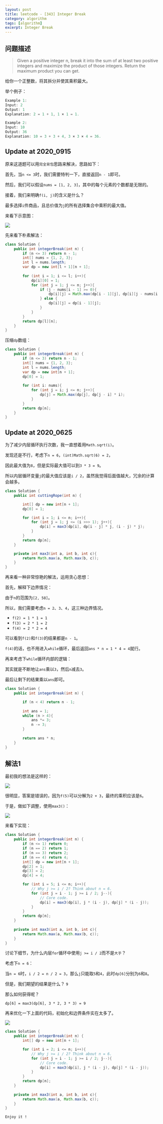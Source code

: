 ```yaml
---
layout: post
title: leetcode - [343] Integer Break
category: algorithm
tags: [algorithm]
excerpt: Integer Break
---
```


## 问题描述  

> Given a positive integer n, break it into the sum of at least two positive integers and maximize the product of those integers. Return the maximum product you can get.  

给你一个正整数，将其拆分并使其乘积最大。  



举个例子：  

``` java
Example 1:
Input: 2
Output: 1
Explanation: 2 = 1 + 1, 1 × 1 = 1.

Example 2:
Input: 10
Output: 36
Explanation: 10 = 3 + 3 + 4, 3 × 3 × 4 = 36.
```

## Update at 2020_0915  

原来这道题可以用`完全背包`思路来解决，思路如下：  

首先，当`n <= 3`时，我们需要特判一下，直接返回`n - 1`即可。  

然后，我们可以假设`nums = [1, 2, 3]`，其中的每个元素的个数都是无限的。  

接着，我们来明确`f(i, j)`的含义是什么？  

最多选择`i`件商品，且总价值为`j`的所有选择集合中乘积的最大值。  

来看下示意图：  

![](https://yyc-images.oss-cn-beijing.aliyuncs.com/leetcode_343_2020_0915_unbound_knapsack.png)  

先来看下朴素解法：  

``` java
class Solution {
    public int integerBreak(int n) {
        if (n <= 3) return n - 1;
        int[] nums = {1, 2, 3};
        int l = nums.length;
        var dp = new int[l + 1][n + 1];
        
        for (int i = 1; i <= l; i++){
            dp[i][0] = 1;
            for (int j = 1; j <= n; j++){
                if (j - nums[i - 1] >= 0){
                    dp[i][j] = Math.max(dp[i - 1][j], dp[i][j - nums[i - 1]] * nums[i - 1]);
                } else {
                    dp[i][j] = dp[i - 1][j];
                }
            }
        }
        return dp[l][n];
    }
}
```

压缩`dp`数组：  


``` java
class Solution {
    public int integerBreak(int n) {
        if (n <= 3) return n - 1;
        int[] nums = {1, 2, 3};
        int l = nums.length;
        var dp = new int[n + 1];
        dp[0] = 1;
        
        for (int i: nums){
            for (int j = i; j <= n; j++){
                dp[j] = Math.max(dp[j], dp[j - i] * i);
            }
        }
        return dp[n];
    }
}
```


## Update at 2020_0625  

为了减少内层循环执行次数，我一直想着用`Math.sqrt(i)`。  

发现还是不行，考虑下`n = 6`，`(int)Math.sqrt(6) = 2`，  

因此最大值为`8`，但是实际最大值可以到`3 * 3 = 9`。  

所以内层循环变量`j`的最大值应该是`i / 2`，虽然我觉得后面值越大，冗余的计算会越多。  

``` java
class Solution {
    public int cuttingRope(int n) {

        int[] dp = new int[n + 1];
        dp[0] = 1;

        for (int i = 1; i <= n; i++){
            for (int j = 1; j <= (i >>> 1); j++){
                dp[i] = max3(dp[i], dp[i - j] * j, (i - j) * j);
            }
        }
        return dp[n];
    }

    private int max3(int a, int b, int c){
        return Math.max(a, Math.max(b, c));
    }
}
```

再来看一种非常惊艳的解法，运用贪心思想：  

首先，解释下边界情况：  

由于`n`的范围为`[2, 58]`。  

所以，我们需要考虑`n = 2`、`3`、`4`，这三种边界情况。  

- `f(2) = 1 * 1 = 1`  
- `f(3) = 2 * 1 = 2`  
- `f(4) = 2 * 2 = 4`    

可以看到`f(2)`和`f(3)`的结果都是`n - 1`。  

`f(4)`的话，也不用进入`while`循环，最后返回`ans * n = 1 * 4 = 4`就行。  

再来考虑下`while`循环内部的逻辑：  

其实就是不断地让`ans`乘以`3`，然后`n`减去`3`。  

最后让剩下的结果乘以`ans`即可。  

``` java
class Solution {
    public int integerBreak(int n) {

        if (n < 4) return n - 1;
        
        int ans = 1;
        while (n > 4){
            ans *= 3;
            n -= 3;
        }
        
        return ans * n;
    }
}
```


## 解法1  

最初我的想法是这样的：  

![](https://yyc-images.oss-cn-beijing.aliyuncs.com/leetcode_343_using_dp_not_work.png)  

很明显，答案是错误的，因为`f(5)`可以分解为`2 + 3`，最终的乘积应该是`6`。  

于是，做如下调整，使用`max3()`：  


![](https://yyc-images.oss-cn-beijing.aliyuncs.com/leetcode_343_using_dp_1.png)  


来看下实现：  


``` java
class Solution {
    public int integerBreak(int n) {
        if (n <= 1) return 0;
        if (n == 2) return 1;
        if (n == 3) return 2;
        if (n == 4) return 4;
        int[] dp = new int[n + 1];
        dp[2] = 1;
        dp[3] = 2;
        dp[4] = 4;

        for (int i = 5; i <= n; i++){
            // Why j >= i / 2? Think about n = 6.
            for (int j = i - 1; j >= i / 2; j--){
                // Core code.
                dp[i] = max3(dp[i], j * (i - j), dp[j] * (i - j));
            }
        }
        return dp[n];
    }
    
    private int max3(int a, int b, int c){
        return Math.max(a, Math.max(b, c));
    }
}
```

讨论下细节，为什么内层`for`循环中使用`j >= i / 2`而不是`大于`？  

考虑下`n = 6`： 

当`n = 6`时，`i / 2 = n / 2 = 3`，那么`j`只能取`5`和`4`，此时`dp[6]`分别为`6`和`8`。  

但是，我们期望的结果是什么？ `9`  

那么如何获得呢？  


`dp[6] = max3(dp[6], 3 * 2, 3 * 3) = 9`  


再来优化一下上面的代码，初始化和边界条件实在太多了。  

![](https://yyc-images.oss-cn-beijing.aliyuncs.com/leetcode_343_using_dp_2.png)  

``` java
class Solution {
    public int integerBreak(int n) {
        int[] dp = new int[n + 1];

        for (int i = 2; i <= n; i++){
            // Why j >= i / 2? Think about n = 6.
            for (int j = i - 1; j >= i / 2; j--){
                // Core code.
                dp[i] = max3(dp[i], j * (i - j), dp[j] * (i - j));
            }
        }
        return dp[n];
    }
    
    private int max3(int a, int b, int c){
        return Math.max(a, Math.max(b, c));
    }
}
```

`Enjoy it ! `